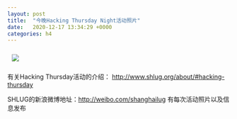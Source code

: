 ```yaml
---
layout: post
title:  "今晚Hacking Thursday Night活动照片"
date:   2020-12-17 13:34:29 +0000
categories: h4
---
```


[<img src='/res2020q4/kc17.h4/kc17_1927_1200+08.1920p.jpg' style='margin:10px'>](/res2020q4/kc17.h4/kc17_1927_1200+08.JPG)

有关Hacking Thursday活动的介绍：
http://www.shlug.org/about/#hacking-thursday

SHLUG的新浪微博地址：http://weibo.com/shanghailug 有每次活动照片以及信息发布


